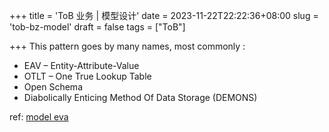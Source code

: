 +++
title = 'ToB 业务 | 模型设计'
date = 2023-11-22T22:22:36+08:00
slug = 'tob-bz-model'
draft = false
tags = ["ToB"]

+++
This pattern goes by many names, most commonly :

- EAV – Entity-Attribute-Value
- OTLT – One True Lookup Table
- Open Schema
- Diabolically Enticing Method Of Data Storage (DEMONS)

ref: [model eva](https://database-modelling.com/article/modelling-dynamic-attributes-blueprints-for-the-entity-attribute-value-model-eav)

